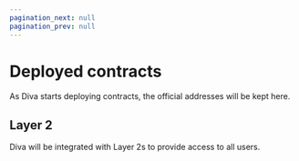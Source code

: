 ```yaml
---
pagination_next: null
pagination_prev: null
---
```


# Deployed contracts

As Diva starts deploying contracts, the official addresses will be kept here.

## Layer 2

Diva will be integrated with Layer 2s to provide access to all users.
